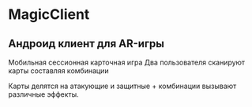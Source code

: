 # MagicClient

## Андроид клиент для AR-игры

Мобильная сессионная карточная игра
Два пользователя сканируют карты составляя комбинации

Карты делятся на атакующие и защитные + комбинации вызывают различные эффекты.

